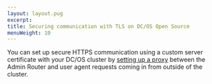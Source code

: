 ```yaml
---
layout: layout.pug
excerpt:
title: Securing communication with TLS on DC/OS Open Source
menuWeight: 10 
---
```


You can set up secure HTTPS communication using a custom server certificate with your DC/OS cluster by [setting up a proxy](/1.8/administration/tls-ssl/haproxy-adminrouter/) between the Admin Router and user agent requests coming in from outside of the cluster. 


